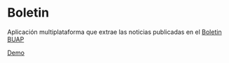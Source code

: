 # Boletin

Aplicación multiplataforma que extrae las noticias publicadas en el [Boletin BUAP](https://www.boletin.buap.mx/)

[Demo](https://paolovalerdi.github.io/boletin/#/)
